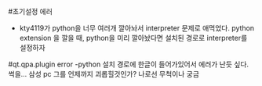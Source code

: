 #초기설정 에러

- kty4119가 python을 너무 여러개 깔아놔서 interpreter 문제로 애먹었다.
  python extension 을 깔을 때, python을 미리 깔아놨다면 설치된 경로로 interpreter를 설정하자

#qt.qpa.plugin error
-python 설치 경로에 한글이 들어가있어서 에러가 난듯 싶다.
썩을... 삼성 pc 그를 언제까지 괴롭힐것인가? 나로선 무척이나 궁금
